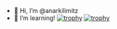 - 👋 Hi, I’m @anarkilimitz
- 👀 I’m learning!
[![trophy](https://github-profile-trophy.vercel.app/anarkilimitzryo-ma)](https://github.com/ryo-ma/github-profile-trophy)
[![trophy](https://github-profile-trophy.vercel.app/anarkilimitzryo-ma&theme=onedark)](https://github.com/ryo-ma/github-profile-trophy)
